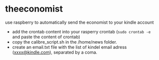 # theeconomist
use raspberry to automatically send the economist to your kindle account
- add the crontab content into your rasperry crontab (`sudo crontab -e` and paste the content of crontab)
- copy the calibre_script.sh in the /home/news folder.
- create an email.txt file with the list of kindel email adress (xxxx@kindle.com), separated by a coma.




